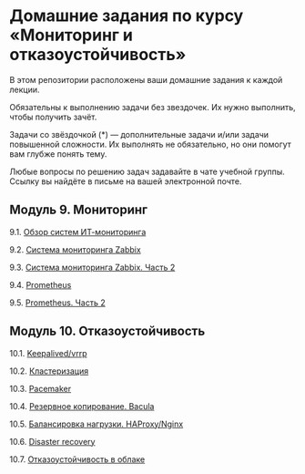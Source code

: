 # Домашние задания по курсу «Мониторинг и отказоустойчивость»

В этом репозитории расположены ваши домашние задания к каждой лекции. 

Обязательны к выполнению задачи без звездочек. Их нужно выполнить, чтобы получить зачёт.

Задачи со звёздочкой (*) — дополнительные задачи и/или задачи повышенной сложности. Их выполнять не обязательно, но они помогут вам глубже понять тему.

Любые вопросы по решению задач задавайте в чате учебной группы. Ссылку вы найдёте в письме на вашей электронной почте.

## Модуль 9. Мониторинг

9.1. [Обзор систем ИТ-мониторинга](9-01.md)

9.2. [Система мониторинга Zabbix](9-02.md)

9.3. [Система мониторинга Zabbix. Часть 2](9-03.md)

9.4. [Prometheus](9-04.md)

9.5. [Prometheus. Часть 2](9-05.md)


## Модуль 10. Отказоустойчивость

10.1. [Keepalived/vrrp](10-01.md)

10.2. [Кластеризация](10-02.md)

10.3. [Pacemaker](10-03.md)

10.4. [Резервное копирование. Bacula](10-04.md)

10.5. [Балансировка нагрузки. HAProxy/Nginx](10-05.md)

10.6. [Disaster recovery](10-06.md)

10.7. [Отказоустойчивость в облаке](10-07.md)

